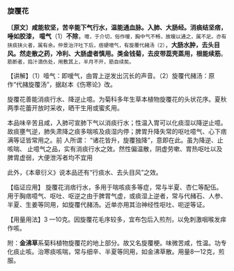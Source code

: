 ### 旋覆花

**〔原文〕咸能软坚，苦辛能下气行水，温能通血脉。入肺、大肠经。消痰结坚痞，唾如胶漆， 噫气**（1）**不除**，<small>噫，于介切，俗作嗳，胸中气不畅，故暧以通之，属不足。亦有挟痰挟火者，属有余。仲景治汗吐下后，痞硬噫气，有旋覆代赭汤（2）</small>，**大肠水肿，去头目风。然走散之药，冷利、大肠虚者慎用。类金钱菊，去皮带蕊壳蒸用，根能续筋**。<small>筋断者，捣汁滴伤处，用敷其上，半月不开，筋自续矣。</small>

【讲解】（1）噎气：即嗳气，由胃上逆发出沉长的声音。（2）旋覆代赭汤：原作“代赭旋覆汤”，据赵本《伤寒论》改。

旋覆花善能消痰行水、降逆止噫。为菊科多年生草本植物旋覆花的头状花序。夏秋两季花蕾开放时采收，晒干生用或蜜炙用。

本品味辛苦且咸，入肺可宣肺下气以消痰行水；性温入胃可以化痰湿以降逆止噫。故痰壅气逆，肺失肃降之痰多喘咳及痰湿内停；脾胃升降失常的呕吐噫气、心下痞满等证皆常用之。前 人所谓： “诸花皆升，旋覆独降”，意即在此。虽为降逆、止咳喘、 止噫气之品，实有消痰行水之效。然性偏温散，阴虚劳嗽、胃热呕吐以及脾胄虚弱，大便泄泻者均不宜用

此外，《本章衍义》说本品还有“行痰水、去头目风”之效。

 【临证应用】  旋覆花消痞行水，多用于喘咳痰多等症，常与半夏、杏仁等配伍。用于胸痞噫气、呕吐、呕逆之由于脾胃气虚，或痰湿上逆者，常与代赭石、人参、半夏、生姜等同用，如旋覆代赭汤。近单亦用其治神经性呕吐、呃逆等证。

【用量用法】3 —10克。因旋覆花毛序较多，宜布包后入煎剂，以免刺激咽喉发痒作咳。

附：**金沸草**系菊科植物旋覆花的地上部分。故又名旋覆梗。味微苦咸，性温。功专化痰止咳。治寒痰咳喘，常与细辛、半夏等同用，如金沸草散。用量8—12克，煎服。
